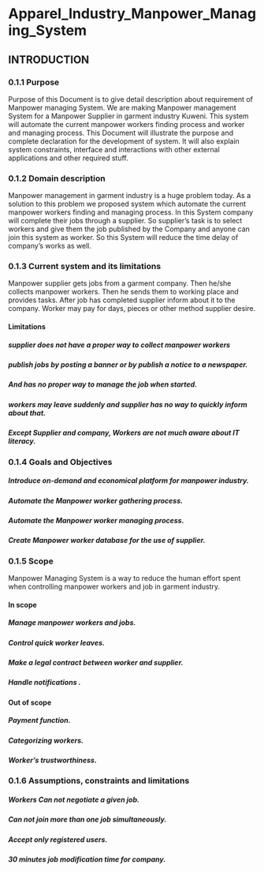 # Apparel_Industry_Manpower_Managing_System
## INTRODUCTION
### 0.1.1 Purpose
Purpose of this Document is to give detail description about  requirement of Manpower managing System. We are making Manpower management System for a Manpower Supplier in garment industry Kuweni. This system will automate the current manpower workers finding process and worker and managing process. This Document will illustrate the purpose and complete declaration for the development of system. It will also explain system constraints, interface and interactions with other external applications and other required stuff.

### 0.1.2 Domain description
Manpower management in garment industry is a huge problem today. As a solution to this problem we proposed system which automate the current manpower workers finding and managing process. In this System company will complete their jobs through a supplier. So supplier’s task is to select workers and give them the job published by the Company and anyone can join this system as worker. So this System will reduce the time delay of company’s works as well.

### 0.1.3 Current system and its limitations
Manpower supplier gets jobs from a garment company. Then he/she collects manpower workers. Then he sends them to working place and provides tasks. After job has completed supplier inform about it to the company. Worker may pay for days, pieces or other method supplier desire.

#### Limitations
##### supplier does not have a proper way to collect manpower workers
##### publish jobs by posting a banner or by publish a notice to a newspaper.
##### And has no proper way to manage the job when started.
##### workers may leave suddenly and supplier has no way to quickly inform about that.
##### Except Supplier and company, Workers are not much aware about IT literacy.

### 0.1.4 Goals and Objectives
##### Introduce on-demand and economical platform for manpower industry. 
##### Automate the Manpower worker gathering process.
##### Automate the Manpower worker managing process.
##### Create Manpower worker database for the use of supplier.


### 0.1.5 Scope
Manpower Managing System is a way to reduce the human effort spent when controlling manpower workers and job in garment industry.
#### In scope
##### Manage manpower workers and jobs.
##### Control quick worker leaves.
##### Make a legal contract between worker and supplier.
##### Handle notifications .
#### Out of scope
##### Payment function.
##### Categorizing workers.
##### Worker’s trustworthiness.

### 0.1.6 Assumptions, constraints and limitations 
##### Workers Can not negotiate a given job.
##### Can not join more than one job simultaneously.
##### Accept only registered users.
##### 30 minutes job modification time for company.

